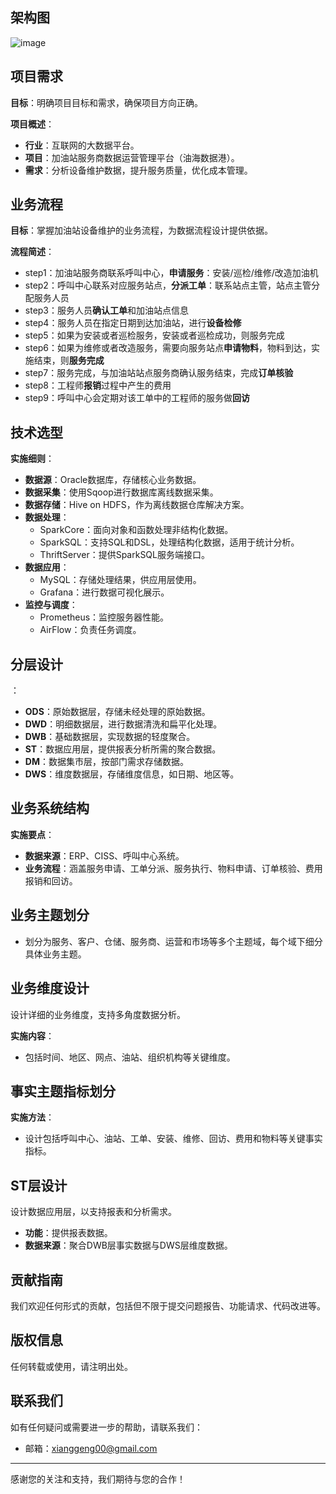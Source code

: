 
## 架构图

![image](https://github.com/user-attachments/assets/987e4351-131f-4a32-b1e8-4866f54fd36d)

## 项目需求

**目标**：明确项目目标和需求，确保项目方向正确。

**项目概述**：
- **行业**：互联网的大数据平台。
- **项目**：加油站服务商数据运营管理平台（油海数据港）。
- **需求**：分析设备维护数据，提升服务质量，优化成本管理。

## 业务流程

**目标**：掌握加油站设备维护的业务流程，为数据流程设计提供依据。

**流程简述**：
 - step1：加油站服务商联系呼叫中心，**申请服务**：安装/巡检/维修/改造加油机
 - step2：呼叫中心联系对应服务站点，**分派工单**：联系站点主管，站点主管分配服务人员
 - step3：服务人员**确认工单**和加油站点信息
 - step4：服务人员在指定日期到达加油站，进行**设备检修**
 - step5：如果为安装或者巡检服务，安装或者巡检成功，则服务完成
 - step6：如果为维修或者改造服务，需要向服务站点**申请物料**，物料到达，实施结束，则**服务完成**
 - step7：服务完成，与加油站站点服务商确认服务结束，完成**订单核验**
 - step8：工程师**报销**过程中产生的费用
 - step9：呼叫中心会定期对该工单中的工程师的服务做**回访**


## 技术选型

**实施细则**：
- **数据源**：Oracle数据库，存储核心业务数据。
- **数据采集**：使用Sqoop进行数据库离线数据采集。
- **数据存储**：Hive on HDFS，作为离线数据仓库解决方案。
- **数据处理**：
  - SparkCore：面向对象和函数处理非结构化数据。
  - SparkSQL：支持SQL和DSL，处理结构化数据，适用于统计分析。
  - ThriftServer：提供SparkSQL服务端接口。
- **数据应用**：
  - MySQL：存储处理结果，供应用层使用。
  - Grafana：进行数据可视化展示。
- **监控与调度**：
  - Prometheus：监控服务器性能。
  - AirFlow：负责任务调度。

## 分层设计
：
- **ODS**：原始数据层，存储未经处理的原始数据。
- **DWD**：明细数据层，进行数据清洗和扁平化处理。
- **DWB**：基础数据层，实现数据的轻度聚合。
- **ST**：数据应用层，提供报表分析所需的聚合数据。
- **DM**：数据集市层，按部门需求存储数据。
- **DWS**：维度数据层，存储维度信息，如日期、地区等。

## 业务系统结构

**实施要点**：
- **数据来源**：ERP、CISS、呼叫中心系统。
- **业务流程**：涵盖服务申请、工单分派、服务执行、物料申请、订单核验、费用报销和回访。

## 业务主题划分

- 划分为服务、客户、仓储、服务商、运营和市场等多个主题域，每个域下细分具体业务主题。

## 业务维度设计

设计详细的业务维度，支持多角度数据分析。

**实施内容**：
- 包括时间、地区、网点、油站、组织机构等关键维度。

## 事实主题指标划分


**实施方法**：
- 设计包括呼叫中心、油站、工单、安装、维修、回访、费用和物料等关键事实指标。


## ST层设计

设计数据应用层，以支持报表和分析需求。

- **功能**：提供报表数据。
- **数据来源**：聚合DWB层事实数据与DWS层维度数据。


## 贡献指南

我们欢迎任何形式的贡献，包括但不限于提交问题报告、功能请求、代码改进等。

## 版权信息
任何转载或使用，请注明出处。

## 联系我们

如有任何疑问或需要进一步的帮助，请联系我们：

- 邮箱：xianggeng00@gmail.com

---

感谢您的关注和支持，我们期待与您的合作！

